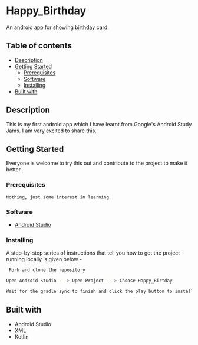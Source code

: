# Happy_Birthday

An android app for showing birthday card.
## Table of contents
  - [Description](#description)
  - [Getting Started](#getting-started)
    - [Prerequisites](#prerequisites)
    - [Software](#software)
    - [Installing](#installing)
  - [Built with](#built-with)


## Description
This is my first android app which I have learnt from Google's Android Study Jams. I am very excited to share this.


## Getting Started
Everyone is welcome to try this out and contribute to the project to make it better.
### Prerequisites
    Nothing, just some interest in learning

### Software

- [Android Studio](https://developer.android.com/studio?gclid=Cj0KCQjw1PSDBhDbARIsAPeTqrec4clA-r8NfjrJtz3aKnvme0feBN3F534uGCvqcxoclrQBFuQfANQaAgMPEALw_wcB&gclsrc=aw.ds)
 
### Installing
A step-by-step series of instructions that tell you how to get the project running locally is given below -
```bash
 Fork and clone the repository
 ```
 ```bash
 Open Android Studio ---> Open Project ---> Choose Happy_Birtday
 ```
 ```bash
 Wait for the gradle sync to finish and click the play button to install the app on your local device / emulator
 ```


## Built with
- Android Studio
- XML
- Kotlin
